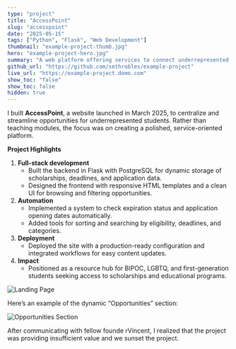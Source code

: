 ```yaml
---
type: "project"
title: "AccessPoint"
slug: "accesspoint"
date: "2025-05-15"
tags: ["Python", "Flask", "Web Development"]
thumbnail: "example-project-thumb.jpg"
hero: "example-project-hero.jpg"
summary: "A web platform offering services to connect underrepresented students with scholarships and opportunities, built with Flask and PostgreSQL."
github_url: "https://github.com/sethrobles/example-project"
live_url: "https://example-project.demo.com"
show_toc: "false"
show_toc: false
hidden: true
---
```


I built **AccessPoint**, a website launched in March 2025, to centralize and streamline opportunities for underrepresented students. Rather than teaching modules, the focus was on creating a polished, service-oriented platform.

**Project Highlights**
1. **Full-stack development**
   - Built the backend in Flask with PostgreSQL for dynamic storage of scholarships, deadlines, and application data.
   - Designed the frontend with responsive HTML templates and a clean UI for browsing and filtering opportunities.
2. **Automation**
   - Implemented a system to check expiration status and application opening dates automatically.
   - Added tools for sorting and searching by eligibility, deadlines, and categories.
3. **Deployment**
   - Deployed the site with a production-ready configuration and integrated workflows for easy content updates.
4. **Impact**
   - Positioned as a resource hub for BIPOC, LGBTQ, and first-generation students seeking access to scholarships and educational programs.

![Landing Page](media/accesspoint/images/landing-page.png)

Here’s an example of the dynamic “Opportunities” section:

![Opportunities Section](media/accesspoint/images/resources-section.png)

After communicating with fellow founde rVincent, I realized that the project was providing insufficient value and we sunset the project.
